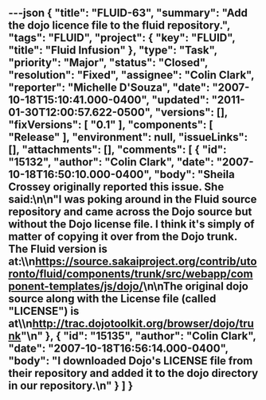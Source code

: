 ---json
{
  "title": "FLUID-63",
  "summary": "Add the dojo licence file to the fluid repository.",
  "tags": "FLUID",
  "project": {
    "key": "FLUID",
    "title": "Fluid Infusion"
  },
  "type": "Task",
  "priority": "Major",
  "status": "Closed",
  "resolution": "Fixed",
  "assignee": "Colin Clark",
  "reporter": "Michelle D'Souza",
  "date": "2007-10-18T15:10:41.000-0400",
  "updated": "2011-01-30T12:00:57.622-0500",
  "versions": [],
  "fixVersions": [
    "0.1"
  ],
  "components": [
    "Release"
  ],
  "environment": null,
  "issueLinks": [],
  "attachments": [],
  "comments": [
    {
      "id": "15132",
      "author": "Colin Clark",
      "date": "2007-10-18T16:50:10.000-0400",
      "body": "Sheila Crossey originally reported this issue. She said:\n\n\"I was poking around in the Fluid source repository and came across the Dojo source but without the Dojo license file. I think it's simply of matter of copying it over from the Dojo trunk. The Fluid version is at:\\\n<https://source.sakaiproject.org/contrib/utoronto/fluid/components/trunk/src/webapp/component-templates/js/dojo/>\n\nThe original dojo source along with the License file (called \"LICENSE\") is at\\\n<http://trac.dojotoolkit.org/browser/dojo/trunk>\"\n"
    },
    {
      "id": "15135",
      "author": "Colin Clark",
      "date": "2007-10-18T16:56:14.000-0400",
      "body": "I downloaded Dojo's LICENSE file from their repository and added it to the dojo directory in our repository.\n"
    }
  ]
}
---

        